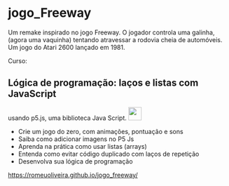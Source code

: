 # jogo_Freeway

Um remake inspirado no jogo Freeway. O jogador controla uma galinha, (agora uma vaquinha) tentando atravessar a rodovia cheia de automóveis. Um jogo do Atari 2600 lançado em 1981.

Curso:
## Lógica de programação: laços e listas com JavaScript
 usando p5.js, uma biblioteca Java Script.
<img src="https://cdn.jsdelivr.net/gh/devicons/devicon/icons/javascript/javascript-plain.svg"  width="30" height="30" />

- Crie um jogo do zero, com animações, pontuação e sons
- Saiba como adicionar imagens no P5 Js
- Aprenda na prática como usar listas (arrays)
- Entenda como evitar código duplicado com laços de repetição
- Desenvolva sua lógica de programação


https://romeuoliveira.github.io/jogo_freeway/
